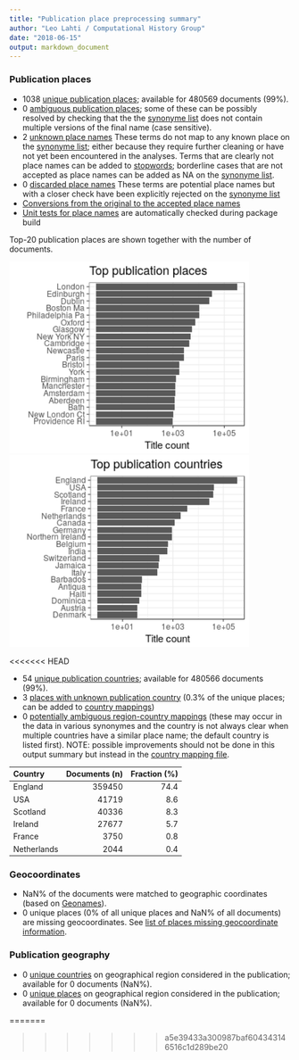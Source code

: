 ```yaml
---
title: "Publication place preprocessing summary"
author: "Leo Lahti / Computational History Group"
date: "2018-06-15"
output: markdown_document
---
```


### Publication places

 * 1038 [unique publication places](output.tables/publication_place_accepted.csv); available for 480569 documents (99%).
 * 0 [ambiguous publication places](output.tables/publication_place_ambiguous.csv); some of these can be possibly resolved by checking that the the [synonyme list](https://github.com/COMHIS/bibliographica/blob/master/inst/extdata/PublicationPlaceSynonymes.csv) does not contain multiple versions of the final name (case sensitive). 
 * 2 [unknown place names](output.tables/publication_place_todo.csv) These terms do not map to any known place on the [synonyme list](https://github.com/COMHIS/bibliographica/blob/master/inst/extdata/PublicationPlaceSynonymes.csv); either because they require further cleaning or have not yet been encountered in the analyses. Terms that are clearly not place names can be added to [stopwords](inst/extdata/stopwords_for_place.csv); borderline cases that are not accepted as place names can be added as NA on the [synonyme list](https://github.com/COMHIS/bibliographica/blob/master/inst/extdata/PublicationPlaceSynonymes.csv).
 * 0 [discarded place names](output.tables/publication_place_discarded.csv) These terms are potential place names but with a closer check have been explicitly rejected on the [synonyme list](https://github.com/COMHIS/bibliographica/blob/master/inst/extdata/PublicationPlaceSynonymes.csv)
 * [Conversions from the original to the accepted place names](output.tables/publication_place_conversion_nontrivial.csv) 
 * [Unit tests for place names](https://github.com/COMHIS/bibliographica/blob/master/inst/extdata/tests_place.csv) are automatically checked during package build

Top-20 publication places are shown together with the number of documents.

<img src="figure/summaryplace-1.png" title="plot of chunk summaryplace" alt="plot of chunk summaryplace" width="430px" /><img src="figure/summaryplace-2.png" title="plot of chunk summaryplace" alt="plot of chunk summaryplace" width="430px" />



<<<<<<< HEAD
 * 54 [unique publication countries](output.tables/publication_country_accepted.csv); available for 480566 documents (99%).
 * 3 [places with unknown publication country](output.tables/publication_place_missingcountry.csv) (0.3% of the unique places; can be added to [country mappings](https://github.com/COMHIS/bibliographica/blob/master/inst/extdata/reg2country.csv))
 * 0 [potentially ambiguous region-country mappings](output.tables/publication_country_ambiguous.csv) (these may occur in the data in various synonymes and the country is not always clear when multiple countries have a similar place name; the default country is listed first). NOTE: possible improvements should not be done in this output summary but instead in the [country mapping file](https://github.com/COMHIS/bibliographica/blob/master/inst/extdata/reg2country.csv).


|Country     | Documents (n)| Fraction (%)|
|:-----------|-------------:|------------:|
|England     |        359450|         74.4|
|USA         |         41719|          8.6|
|Scotland    |         40336|          8.3|
|Ireland     |         27677|          5.7|
|France      |          3750|          0.8|
|Netherlands |          2044|          0.4|


### Geocoordinates

 * NaN% of the documents were matched to geographic coordinates (based on [Geonames](http://download.geonames.org/export/dump/)).
 * 0 unique places (0% of all unique places and NaN% of all documents) are missing geocoordinates. See [list of places missing geocoordinate information](output.tables/absentgeocoordinates.csv).
 

### Publication geography

 * 0 [unique countries](output.tables/publication_geography_country_accepted.csv) on geographical region considered in the publication; available for 0 documents (NaN%).
 * 0 [unique places](output.tables/publication_geography_place_accepted.csv) on geographical region considered in the publication; available for 0 documents (NaN%).



=======
>>>>>>> a5e39433a300987baf604343146516c1d289be20

